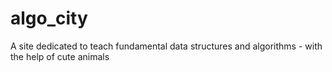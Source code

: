 # algo_city
A site dedicated to teach fundamental data structures and algorithms - with the help of cute animals

